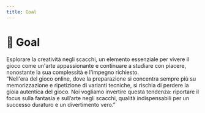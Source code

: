 ```yaml
---
title: Goal
---
```


# 🎯 Goal

<div class="text-lg mt-6 block"> Esplorare la creatività negli scacchi,  <span v-mark.circle.orange="1">un elemento essenziale </span> per vivere il gioco <span v-mark.red="2"> come un'arte appassionante </span> e continuare a studiare con piacere, nonostante la sua complessità e l'impegno richiesto.
</div>

<div v-click="3" class="mt-6 italic text-left text-base border-l-4 border-gray-400 pl-4"> 
“Nell'era del gioco online, dove la preparazione si concentra sempre più su memorizzazione e ripetizione di varianti tecniche, si rischia di perdere la gioia autentica del gioco. Noi vogliamo invertire questa tendenza: riportare il focus sulla fantasia e sull’arte negli scacchi, qualità indispensabili per un successo duraturo e un divertimento vero.”
</div>

<Footer />
